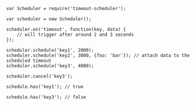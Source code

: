 

    var Scheduler = require('timeout-scheduler');

    var scheduler = new Scheduler();

    scheduler.on('timeout', function(key, data) {
        // will trigger after around 2 and 3 seconds
    });

    scheduler.schedule('key1', 2000);
    scheduler.schedule('key2', 3000, {foo: 'bar'}); // attach data to the scheduled timeout
    scheduler.schedule('key3', 4000);

    scheduler.cancel('key3');

    schedule.has('key1'); // true

    schedule.has('key3'); // false

